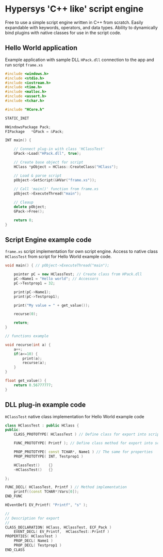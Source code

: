 # Hypersys 'C++ like' script engine

Free to use a simple script engine written in C++ from scratch. Easily expandable with keywords, operators, and data types. Ability to dynamically bind plugins with native classes for use in the script code.

## Hello World application

Example application with sample DLL `HPack.dll` connection to the app and run script `frame.xs`

```C++
#include <windows.h>
#include <stdio.h>
#include <iostream.h>
#include <time.h>
#include <malloc.h>
#include <assert.h>
#include <tchar.h>

#include "HCore.h"

STATIC_INIT

HWindowsPackage Pack;
FIPackage	*GPack = &Pack;

INT main() {

	// Connect plug-in with class 'HClassTest'
	GPack->Load("HPack.dll", true);

	// Create base object for script
	HClass *pObject = HClass::CreateClass("HClass");

	// Load & parse script
	pObject->SetScript(&HVar("frame.xs"));
	
	// Call 'main()' function from frame.xs
	pObject->ExecuteThread("main");

	// Cleaup
	delete pObject;
	GPack->Free();

	return 0;
}
```

## Script Engine example code

`frame.xs` script implementation for own script engine. Access to native class `HClassTest` from script for Hello World example code.

```C++
void main() { // pObject->ExecuteThread("main");

	pointer pC = new HClassTest; // Create class from HPack.dll
	pC->Name1 = "Hello world"; // Accessors
	pC->Testprop1 = 32;

	print(pC->Name1);
	print(pC->Testprop1);

	print("My value = " + get_value());

	recurse(0);

	return;
}

// functions example

void recurse(int a) {
	a++;
	if(a<=10) {
		print(a);
		recurse(a);
	}
}

float get_value() {
	return 0.56777777;
}
```

## DLL plug-in example code

`HClassTest` native class implementation for Hello World example code

```C++
class HClassTest : public HClass {
public:
	CLASS_PROTOTYPE( HClassTest ) // Define class for export into script engine

	FUNC_PROTOTYPE( Printf ); // Define class method for export into script engine

	PROP_PROTOTYPE( const TCHAR*, Name1 ) // The same for properties
	PROP_PROTOTYPE( INT, Testprop1 )

	HClassTest()	{}
	~HClassTest()	{}

};

FUNC_DECL( HClassTest, Printf ) // Method implementation
	printf((const TCHAR*)Vars[0]);
END_FUNC

HEventDef1 EV_Printf( "Printf", "s" );

//
// Description for export
//
CLASS_DECLARATION( HClass, HClassTest, ECF_Pack )
	EVENT_DECL( EV_Printf,	HClassTest::Printf )
PROPERTIES( HClassTest )
	PROP_DECL( Name1 )
	PROP_DECL( Testprop1 )
END_CLASS
```
